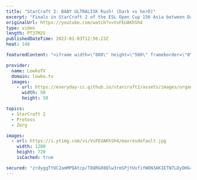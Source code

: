```yaml
---
title: "StarCraft 2: BABY ULTRALISK Rush! (Dark vs herO)"
excerpt: "Finals in StarCraft 2 of the ESL Open Cup 156 Asia between Dark (Zerg) and herO (Protoss). This best-of-5 series is played on the new StarCraft 2 balance patch with changes to a lot of units.  Support my work: https://patreon.com/lowkotv Lowko Merch: https://lowko.shop  My YouTube channels:  @LowkoTV"
originalUrl: https://youtube.com/watch?v=VsFEUAKhSh4
type: video
length: PT37M2S
publishedDateTime: 2023-01-03T12:56:23Z
heat: 148

featuredContent: "<iframe width=\"800\" height=\"500\" frameborder=\"0\" src=\"https://www.youtube.com/embed/VsFEUAKhSh4\" allow=\"accelerometer; autoplay; encrypted-media; gyroscope; picture-in-picture\" allowfullscreen></iframe>"

provider:
  name: LowkoTV
  domain: lowko.tv
  images:
    - url: https://everyday-cc.github.io/starcraft2/assets/images/organizations/lowko.tv-50x50.jpg
      width: 50
      height: 50

topics:
  - StarCraft 2
  - Protoss
  - Zerg

images:
  - url: https://i.ytimg.com/vi/VsFEUAKhSh4/maxresdefault.jpg
    width: 1280
    height: 720
    isCached: true

secured: "zrdyggTtUC2amMPQAtcp/T8QRG08Qlw3rmSPjYUxfiYWON3AK1ETN7LDyOHG4Rad+7Rasbqd9vL9sKss/AdzucCuNRK+7uVNUSTSzmpgRVgOGC5ikwqIQUaCJBN7AGUz7dZbk5DMIz8I6IRa6a5AxoUKDpVZxF4Bxvmk3k4Y9EuSVtdR77KXPW8Zaq683OduApV/7QFuI7IR4qiLGkZJzKn/WDp7+uXw4eQToME/mTuYQeL/m6Is2xzoYYparif17A3ImjAqosU+drS47iChA70jd2i3BTGdMUlx5983F22uVeA+MKDlKH/yr8OF/k/uNG2chOGB94P6yQH86TDDsKgScT080yN48u81ENBOxi/WmInyito/g84Q20bNxXL7t9J6vIw0jjCr8/7ZADFKUXR70UJeo2BCn/gSPH3QIhU=;EFW0/ua6t5iKLwI6xC01Ig=="
---
```


